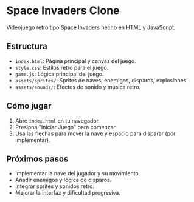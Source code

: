 # Space Invaders Clone

Videojuego retro tipo Space Invaders hecho en HTML y JavaScript.

## Estructura
- `index.html`: Página principal y canvas del juego.
- `style.css`: Estilos retro para el juego.
- `game.js`: Lógica principal del juego.
- `assets/sprites/`: Sprites de naves, enemigos, disparos, explosiones.
- `assets/sounds/`: Efectos de sonido y música retro.

## Cómo jugar
1. Abre `index.html` en tu navegador.
2. Presiona "Iniciar Juego" para comenzar.
3. Usa las flechas para mover la nave y espacio para disparar (por implementar).

## Próximos pasos
- Implementar la nave del jugador y su movimiento.
- Añadir enemigos y lógica de disparos.
- Integrar sprites y sonidos retro.
- Mejorar la interfaz y dificultad progresiva.
